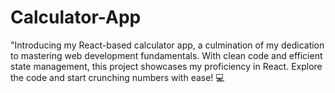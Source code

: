 # Calculator-App
"Introducing my React-based calculator app, a culmination of my dedication to mastering web development fundamentals. With clean code and efficient state management, this project showcases my proficiency in React. Explore the code and start crunching numbers with ease! 💻
